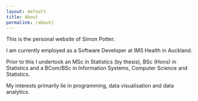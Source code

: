 ```yaml
---
layout: default
title: About
permalink: /about/
---
```


This is the personal website of Simon Potter.

I am currently employed as a Software Developer at IMS Health in Auckland.

Prior to this I undertook an MSc in Statistics (by thesis), BSc
(Hons) in Statistics and a BCom/BSc in Information Systems, Computer
Science and Statistics.

My interests primarily lie in programming, data visualisation and data
analytics.
